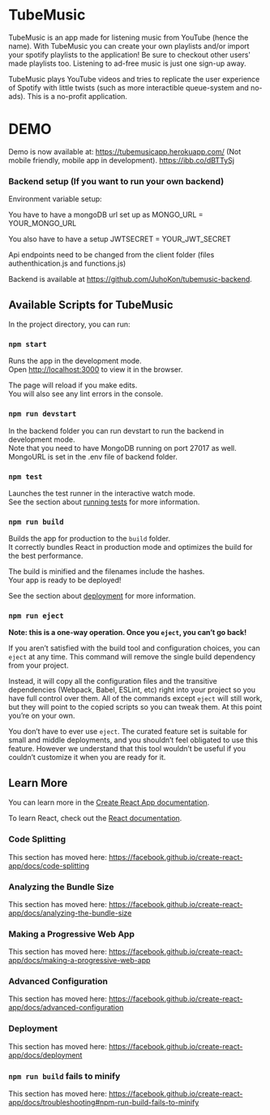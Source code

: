 # TubeMusic

TubeMusic is an app made for listening music from YouTube (hence the name). With TubeMusic you can create your own playlists and/or import your spotify playlists to the application! Be sure to checkout other users' made playlists too. Listening to ad-free music is just one sign-up away.

TubeMusic plays YouTube videos and tries to replicate the user experience of Spotify with little twists (such as more interactible queue-system and no-ads). This is a no-profit application.


# DEMO

Demo is now available at: https://tubemusicapp.herokuapp.com/ (Not mobile friendly, mobile app in development).
https://ibb.co/dBTTySj

### Backend setup (If you want to run your own backend)

Environment variable setup:

You have to have a mongoDB url set up as MONGO_URL = YOUR_MONGO_URL

You also have to have a setup JWTSECRET = YOUR_JWT_SECRET

Api endpoints need to be changed from the client folder (files authenthication.js and functions.js)

Backend is available at https://github.com/JuhoKon/tubemusic-backend.

## Available Scripts for TubeMusic

In the project directory, you can run:

### `npm start`

Runs the app in the development mode.<br />
Open [http://localhost:3000](http://localhost:3000) to view it in the browser.

The page will reload if you make edits.<br />
You will also see any lint errors in the console.

### `npm run devstart`

In the backend folder you can run devstart to run the backend in development mode.<br />
Note that you need to have MongoDB running on port 27017 as well. MongoURL is set in the .env file of backend folder.

### `npm test`

Launches the test runner in the interactive watch mode.<br />
See the section about [running tests](https://facebook.github.io/create-react-app/docs/running-tests) for more information.

### `npm run build`

Builds the app for production to the `build` folder.<br />
It correctly bundles React in production mode and optimizes the build for the best performance.

The build is minified and the filenames include the hashes.<br />
Your app is ready to be deployed!

See the section about [deployment](https://facebook.github.io/create-react-app/docs/deployment) for more information.

### `npm run eject`

**Note: this is a one-way operation. Once you `eject`, you can’t go back!**

If you aren’t satisfied with the build tool and configuration choices, you can `eject` at any time. This command will remove the single build dependency from your project.

Instead, it will copy all the configuration files and the transitive dependencies (Webpack, Babel, ESLint, etc) right into your project so you have full control over them. All of the commands except `eject` will still work, but they will point to the copied scripts so you can tweak them. At this point you’re on your own.

You don’t have to ever use `eject`. The curated feature set is suitable for small and middle deployments, and you shouldn’t feel obligated to use this feature. However we understand that this tool wouldn’t be useful if you couldn’t customize it when you are ready for it.

## Learn More

You can learn more in the [Create React App documentation](https://facebook.github.io/create-react-app/docs/getting-started).

To learn React, check out the [React documentation](https://reactjs.org/).

### Code Splitting

This section has moved here: https://facebook.github.io/create-react-app/docs/code-splitting

### Analyzing the Bundle Size

This section has moved here: https://facebook.github.io/create-react-app/docs/analyzing-the-bundle-size

### Making a Progressive Web App

This section has moved here: https://facebook.github.io/create-react-app/docs/making-a-progressive-web-app

### Advanced Configuration

This section has moved here: https://facebook.github.io/create-react-app/docs/advanced-configuration

### Deployment

This section has moved here: https://facebook.github.io/create-react-app/docs/deployment

### `npm run build` fails to minify

This section has moved here: https://facebook.github.io/create-react-app/docs/troubleshooting#npm-run-build-fails-to-minify
